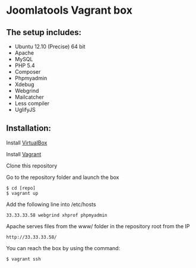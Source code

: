 Joomlatools Vagrant box
=======================

The setup includes:
-------------------
* Ubuntu 12.10 (Precise) 64 bit
* Apache
* MySQL
* PHP 5.4 
* Composer
* Phpmyadmin
* Xdebug
* Webgrind
* Mailcatcher
* Less compiler
* UglifyJS

Installation:
-----------
Install [VirtualBox](http://www.virtualbox.org/)

Install [Vagrant](http://downloads.vagrantup.com/)

Clone this repository

Go to the repository folder and launch the box

    $ cd [repo]
    $ vagrant up

Add the following line into /etc/hosts
    
    33.33.33.58 webgrind xhprof phpmyadmin

Apache serves files from the www/ folder in the repository root from the IP

    http://33.33.33.58/

You can reach the box by using the command:

	$ vagrant ssh
